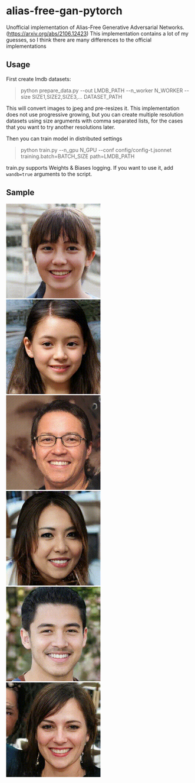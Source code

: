 # alias-free-gan-pytorch

Unofficial implementation of Alias-Free Generative Adversarial Networks. (https://arxiv.org/abs/2106.12423) This implementation contains a lot of my guesses, so I think there are many differences to the official implementations

## Usage

First create lmdb datasets:

> python prepare_data.py --out LMDB_PATH --n_worker N_WORKER --size SIZE1,SIZE2,SIZE3,... DATASET_PATH

This will convert images to jpeg and pre-resizes it. This implementation does not use progressive growing, but you can create multiple resolution datasets using size arguments with comma separated lists, for the cases that you want to try another resolutions later.

Then you can train model in distributed settings

> python train.py  --n_gpu N_GPU --conf config/config-t.jsonnet training.batch=BATCH_SIZE path=LMDB_PATH

train.py supports Weights & Biases logging. If you want to use it, add `wandb=true` arguments to the script.

## Sample

![Latent translation sample 1](doc/sample1.gif)
![Latent translation sample 2](doc/sample2.gif)
![Latent translation sample 3](doc/sample3.gif)
![Latent translation sample 4](doc/sample4.gif)
![Latent translation sample 5](doc/sample5.gif)
![Latent translation sample 6](doc/sample6.gif)